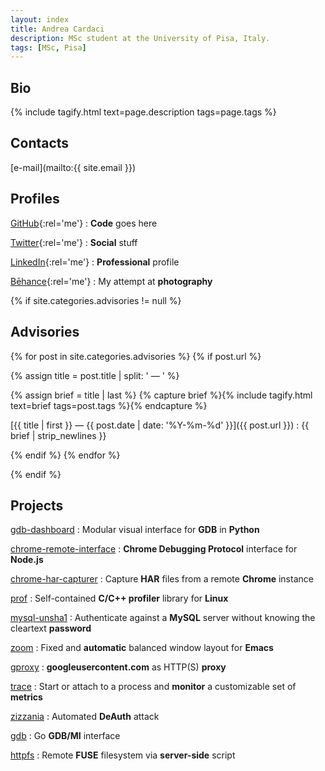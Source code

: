 ```yaml
---
layout: index
title: Andrea Cardaci
description: MSc student at the University of Pisa, Italy.
tags: [MSc, Pisa]
---
```


<section>

## Bio

{% include tagify.html text=page.description tags=page.tags %}

</section>

<section>

## Contacts

[e-mail](mailto:{{ site.email }})

</section>

<section>

## Profiles

[GitHub](https://github.com/cyrus-and){:rel='me'}
: **Code** goes here

[Twitter](https://twitter.com/cyrus_and){:rel='me'}
: **Social** stuff

[LinkedIn](https://www.linkedin.com/in/AndreaCardaci){:rel='me'}
: **Professional** profile

[Bēhance](https://www.behance.net/AndreaCardaci){:rel='me'}
: My attempt at **photography**

</section>

{% if site.categories.advisories != null %}

<section>

## Advisories

{% for post in site.categories.advisories %}
{% if post.url %}

{% assign title = post.title | split: ' — ' %}

{% assign brief = title | last %}
{% capture brief %}{% include tagify.html text=brief tags=post.tags %}{% endcapture %}

[{{ title | first }} — {{ post.date | date: '%Y-%m-%d' }}]({{ post.url }})
: {{ brief | strip_newlines }}

{% endif %}
{% endfor %}

</section>

{% endif %}

<section>

## Projects

[gdb-dashboard](https://github.com/cyrus-and/gdb-dashboard)
: Modular visual interface for **GDB** in **Python**

[chrome-remote-interface](https://github.com/cyrus-and/chrome-remote-interface)
: **Chrome Debugging Protocol** interface for **Node.js**

[chrome-har-capturer](https://github.com/cyrus-and/chrome-har-capturer)
: Capture **HAR** files from a remote **Chrome** instance

[prof](https://github.com/cyrus-and/prof)
: Self-contained **C/C++ profiler** library for **Linux**

[mysql-unsha1](https://github.com/cyrus-and/mysql-unsha1)
: Authenticate against a **MySQL** server without knowing the cleartext **password**

[zoom](https://github.com/cyrus-and/zoom)
: Fixed and **automatic** balanced window layout for **Emacs**

[gproxy](https://github.com/cyrus-and/gproxy)
: **googleusercontent.com** as HTTP(S) **proxy**

[trace](https://github.com/cyrus-and/trace)
: Start or attach to a process and **monitor** a customizable set of **metrics**

[zizzania](https://github.com/cyrus-and/zizzania)
: Automated **DeAuth** attack

[gdb](https://github.com/cyrus-and/gdb)
: Go **GDB/MI** interface

[httpfs](https://github.com/cyrus-and/httpfs)
: Remote **FUSE** filesystem via **server-side** script

</section>
